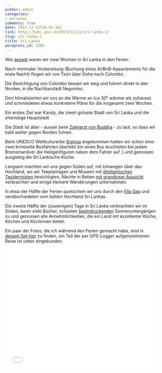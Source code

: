 ```yaml
---
author: admin
categories:
- personal
comments: true
date: 2013-12-21T16:45:34Z
link: http://habi.gna.ch/2013/12/21/sri-lanka-2/
slug: sri-lanka-2
title: Sri Lanka
wordpress_id: 3285
---
```


Wie [gesagt](http://habi.gna.ch/2013/12/03/mein-november/) waren wir zwei Wochen in Sri Lanka in den Ferien.  

Nach minimaler Vorbereitung (Buchung eines AirBnB-Appartements für die erste Nacht) flogen wir von Tsüri über Doha nach Colombo.

Die Besichtigung von Colombo liessen wir weg und fuhren direkt in den Norden, in die Nachbarstadt Negombo.  

Dort klimatisierten wir uns an die Wärme an (ca 30° wärmer als zuhause) und schmiedeten etwas konkretere Pläne für die insgesamt zwei Wochen.  

Ein erstes Ziel war Kandy, die zweit-grösste Stadt von Sri Lanka und die ehemalige Hauptstadt.  

Die Stadt ist aber - ausser beim [Zahnarzt von Buddha](http://en.wikipedia.org/wiki/Sri_Dalada_Maligawa) - zu laut, so dass wir bald weiter gegen Norden fuhren.  

Beim UNESCO Weltkulturerbe [Sigiriya](http://en.wikipedia.org/wiki/Sigiriya) angekommen hatten wir schon eine-zwei kriminelle Busfahrten überlebt (im einen Bus leuchteten bei jedem Bremsmanöver die Heiligenfiguren neben dem Fahrer auf :) und genossen ausgiebig die Sri Lankische Küche.

Langsam machten wir uns gegen Süden auf, mit Umwegen über das Hochland, wo wir Teeplantagen und Museen mit [dilettantischen Taxidermisten](http://www.flickr.com/photos/79112147@N00/11117962625/) besichtigten, Nächte in Betten [mit grandioser Aussicht](http://www.tripadvisor.com/ShowUserReviews-g2562188-d2459664-r152506604-Hill_Safari_Eco_Lodge_Ohiya-Ohiya_Uva_Province.html) verbrachten und einige kleinere Wanderungen unternahmen.  

In etwa der Hälfte der Ferien quetschten wir uns durch den [Ella Gap](http://wikitravel.org/en/Ella) und verabschiedeten vom kühlen Hochland Sri Lankas.  

Die zweite Hälfte der (zuwenigen) Tage in Sri Lanka verbrachten wir im Süden, lasen viele Bücher, schauten [beeindruckenden](http://www.flickr.com/photos/habi/11074381885/in/set-72157638094095164) Sonnenuntergängen zu und genossen alle Annehmlichkeiten, die ein Land mit exzellenter Küche, Köchen und Köchinnen bietet.

Ein paar der Fotos, die ich während den Ferien gemacht habe, sind in [diesem Set hier](http://fotos.davidhaberth%C3%BCr.ch/index.php?type=sets&setId=72157638094095164) zu finden, ein Teil der per GPS-Logger aufgenommenen Reise ist unten eingebunden.

<iframe class="gpsies" src="//www.gpsies.com/mapOnly.do?fileId=twclkontujmpvwcm" width="100%" height="400" frameborder="0" scrolling="no" marginheight="0" marginwidth="0"></iframe>

